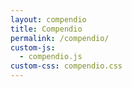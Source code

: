 ```yaml
---
layout: compendio
title: Compendio
permalink: /compendio/
custom-js:
  - compendio.js
custom-css: compendio.css
---
```

